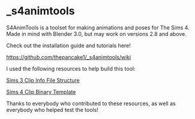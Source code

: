 # _s4animtools

S4AnimTools is a toolset for making animations and poses for The Sims 4. Made in mind with Blender 3.0, but may work on versions 2.8 and above.

Check out the installation guide and tutorials here!

https://github.com/thepancake1/_s4animtools/wiki

I used the following resources to help build this tool:

[Sims 3 Clip Info File Structure](http://simswiki.info/wiki.php?title=Sims_3:0x6B20C4F3)

[Sims 4 Clip Binary Template](https://forums.thesims.com/en_US/discussion/872672/clip-resource-0x6b20c4f3-v14)

Thanks to everybody who contributed to these resources, as well as everybody who helped test the tools!
